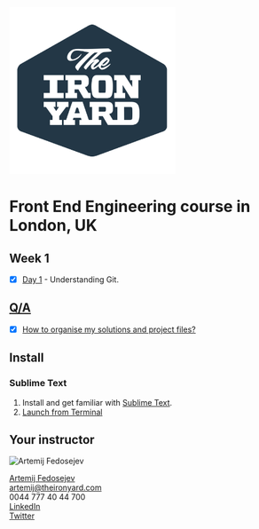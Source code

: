 <img src="tiy-logo.png" alt="The Iron Yard logo" width="300" />

#  Front End Engineering course in London, UK

## Week 1

- [x] [Day 1](week-01/day-01/README.md) - Understanding Git.

## [Q/A](questions-and-answers.md)

- [x] [How to organise my solutions and project files?](questions-and-answers.md#how-to-organise-my-solutions-and-project-files)

## Install

### Sublime Text

1. Install and get familiar with [Sublime Text](http://www.sublimetext.com).
2. [Launch from Terminal](http://olivierlacan.com/posts/launch-sublime-text-3-from-the-command-line/)

## Your instructor

<img src="http://artemij.com/images/artemij-fedosejev.jpg" width="250" alt="Artemij Fedosejev" />

[Artemij Fedosejev](http://artemij.com)<br />
artemij@theironyard.com<br />
0044 777 40 44 700<br />
[LinkedIn](http://linkedin.com/in/artemij)<br />
[Twitter](http://twitter.com/artemy)

